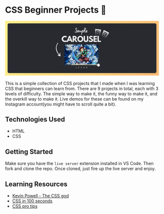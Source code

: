 # CSS Beginner Projects 💅

![hero](https://github.com/anav5704/CSS-Projects/blob/main/docs/css-projects.png)

This is a simple collection of CSS projects that I made when I was learning CSS that beginners can learn from. There are 9 projects in total, each with 3 levels of difficulty. The simple way to make it, the funny way to make it, and the overkill way to make it. Live demos for these can be found on my Instagram account(you might have to scroll quite a bit).

## Technologies Used
- HTML
- CSS

## Getting Started

Make sure you have the ```live server``` extension installed in VS Code. Then fork and clone the repo. Once cloned, just fire up the live server and enjoy.

## Learning Resources

- [Kevin Powell - The CSS god](https://www.youtube.com/@KevinPowell)
- [CSS in 100 seconds](https://www.youtube.com/watch?v=OEV8gMkCHXQ)
- [CSS pro tips](https://www.youtube.com/watch?v=Qhaz36TZG5Y)
